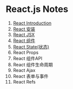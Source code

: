 # React.js Notes
1. [React Introduction](https://github.com/liyayun713/React/blob/master/lesson/React.md)
2. [React 安装](https://github.com/liyayun713/React/blob/master/lesson/Installation.md)
3. [React JSX](https://github.com/liyayun713/React/blob/master/lesson/JSX.md)
4. [React 组件](https://github.com/liyayun713/React/blob/master/lesson/Component.md)
5. [React State(状态)](https://github.com/liyayun713/React/blob/master/lesson/State.md)
6. React Props
7. React 组件API
8. React 组件生命周期
9. React Ajax
10. React 表单与事件
11. React Refs
